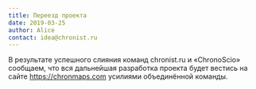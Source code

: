 ```yaml
---
title: Переезд проекта
date: 2019-03-25
author: Alice
contact: idea@chronist.ru
---
```


B результате успешного слияния команд chronist.ru и «ChronoScio» сообщаем, что вся дальнейшая разработка проекта будет вестись на сайте https://chronmaps.com усилиями объединённой команды.
